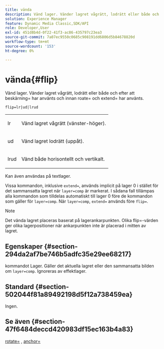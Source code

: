 ```yaml
---
title: vända
description: Vänd lager. Vänder lagret vågrätt, lodrätt eller både och efter att beskärning= har använts och innan roate= och extend= har använts.
solution: Experience Manager
feature: Dynamic Media Classic,SDK/API
role: Developer,User
exl-id: 451d8b4d-0f22-41f3-ac86-435797c23ea3
source-git-commit: 7a07ec9550c0685c908191dd6806d5b84678820d
workflow-type: tm+mt
source-wordcount: '153'
ht-degree: 0%

---
```


# vända{#flip}

Vänd lager. Vänder lagret vågrätt, lodrätt eller både och efter att beskärning= har använts och innan roate= och extend= har använts.

`flip=lr|ud|lrud`

<table id="simpletable_072CA0E24B7146D48AEFD70E51E849C2"> 
 <tr class="strow"> 
  <td class="stentry"> <p> <span class="codeph"> lr </span> </p> </td> 
  <td class="stentry"> <p>Vänd lagret vågrätt (vänster-höger). </p> </td> 
 </tr> 
 <tr class="strow"> 
  <td class="stentry"> <p> <span class="codeph"> ud </span> </p> </td> 
  <td class="stentry"> <p>Vänd lagret lodrätt (uppåt). </p> </td> 
 </tr> 
 <tr class="strow"> 
  <td class="stentry"> <p> <span class="codeph"> lrud </span> </p> </td> 
  <td class="stentry"> <p>Vänd både horisontellt och vertikalt. </p> </td> 
 </tr> 
</table>

Kan även användas på textlager.

Vissa kommandon, inklusive `extend=`, används implicit på lager 0 i stället för det sammansatta lagret när `layer=comp` är markerat. I sådana fall tillämpas alla kommandon som tilldelas automatiskt till lager 0 före de kommandon som gäller för `layer=comp`. När `layer=comp`, `extend=` används före `flip=`.

>[!NOTE]
>
>Det vända lagret placeras baserat på lagerankarpunkten. Olika flip=-värden ger olika lagerpositioner när ankarpunkten inte är placerad i mitten av lagret.

## Egenskaper {#section-294da2af7be746b5adfc35e29ee68217}

kommandot Lager. Gäller det aktuella lagret eller den sammansatta bilden om `layer=comp`. Ignoreras av effektlager.

## Standard {#section-502044f81a89492198d5f12a738459ea}

Ingen.

## Se även {#section-47f6484deccd420983df15ec163b4a83}

[rotate=](../../../../../is-api/http-ref/image-serving-api-ref/c-http-protocol-reference/c-command-reference/r-rotate.md#reference-12abb086635546ec9ec2e1a793dc1096) , [anchor=](../../../../../is-api/http-ref/image-serving-api-ref/c-http-protocol-reference/c-command-reference/r-anchor.md#reference-6661e548ab284b82828d8d94c8ddeb7c)
